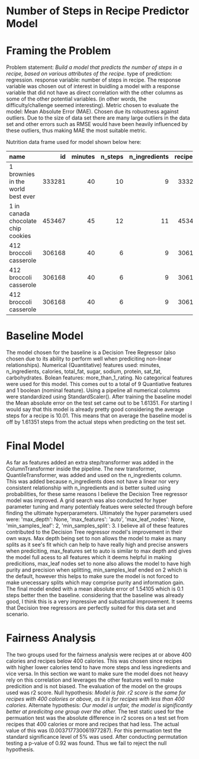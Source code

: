 # **Number of Steps in Recipe Predictor Model**

# **Framing the Problem**
Problem statement: *Build a model that predicts the number of steps in a recipe, based on various attributes of the recipe*. type of prediction: regression. response variable: number of steps in recipe. The response variable was chosen out of interest in buidling a model with a response variable that did not have as direct correlation with the other columns as some of the other potential variables. (in other words, the difficulty/challenge seemed interesting). Metric chosen to evaluate the model: Mean Absolute Error (MAE). Chosen due its robustness against outliers. Due to the size of data set there are many large outliers in the data set and other errors such as RMSE would have been heavily influenced by these outliers, thus making MAE the most suitable metric.

Nutrition data frame used for model shown below here: 

| name                                 |     id |   minutes |   n_steps |   n_ingredients |   recipe_id | more_than_1_rating   |   calories |   total_fat |   sugar |   sodium |   protein |   sat_fat |   carbohydrates | over_400_cal   |
|:-------------------------------------|-------:|----------:|----------:|----------------:|------------:|:---------------------|-----------:|------------:|--------:|---------:|----------:|----------:|----------------:|:---------------|
| 1 brownies in the world    best ever | 333281 |        40 |        10 |               9 |      333281 | False                |      138.4 |          10 |      50 |        3 |         3 |        19 |               6 | False          |
| 1 in canada chocolate chip cookies   | 453467 |        45 |        12 |              11 |      453467 | False                |      595.1 |          46 |     211 |       22 |        13 |        51 |              26 | True           |
| 412 broccoli casserole               | 306168 |        40 |         6 |               9 |      306168 | True                 |      194.8 |          20 |       6 |       32 |        22 |        36 |               3 | False          |
| 412 broccoli casserole               | 306168 |        40 |         6 |               9 |      306168 | True                 |      194.8 |          20 |       6 |       32 |        22 |        36 |               3 | False          |
| 412 broccoli casserole               | 306168 |        40 |         6 |               9 |      306168 | True                 |      194.8 |          20 |       6 |       32 |        22 |        36 |               3 | False          |

# Baseline Model

The model chosen for the baseline is a Decision Tree Regressor (also chosen due to its ability to perform well when prediciting non-linear relationships). Numerical (Quantitative) features used: minutes, n_ingredients, calories, total_fat, sugar, sodium, protein, sat_fat, carbohydrates. Bolean features: more_than_1_rating. No categorical features were used for this model. This comes out to a total of 9 Quantiative features and 1 boolean (nominal feature). Using a pipeline all numerical columns were standardized using StandardScaler(). After training the baseline model the Mean absolute error on the test set came out to be 1.61351. For starting I would say that this model is already pretty good considering the average steps for a recipe is 10.01. This means that on average the baseline model is off by 1.61351 steps from the actual steps when predicting on the test set. 

# Final Model

As far as features added an extra step/transformer was added in the ColumnTransformer inside the pipeline. The new transformer, QuantileTransformer, was added and used on the n_ingredients column. This was added because n_ingredients does not have a linear nor very consistent relationship with n_ingredients and is better suited using probabilities, for these same reasons I believe the Decision Tree regressor model was improved. A grid search was also conducted for hyper parameter tuning and many potentialy featues were selected through before finding the ultimate hyperparameters. Ultimately the hyper parameters used were: 'max_depth': None, 'max_features': 'auto', 'max_leaf_nodes': None, 'min_samples_leaf': 2, 'min_samples_split': 3. I believe all of these features contributed to the Decision Tree regressor model's improvement in their own ways. Max depth being set to non allows the model to make as many splits as it see's fit which can help to have really high and precise answers when prediciting, max_features set to auto is similar to max depth and gives the model full acess to all features which it deems helpful in making predicitions, max_leaf nodes set to none also allows the model to have high purity and precision when splitting, min_samples_leaf ended on 2 which is the default, however this helps to make sure the model is not forced to make unecessary splits which may comprise purity and information gain. The final model ended with a mean absolute error of 1.54105 which is 0.1 steps better then the baseline. considering that the baseline was already good, I think this is a very impressive and substantial improvement. It seems that Decision tree regressors are perfectly suited for this data set and scenario.

# Fairness Analysis

The two groups used for the fairness analysis were recipes at or above 400 calories and recipes below 400 calories. This was chosen since recipes with higher lower calories tend to have more steps and less ingredients and vice versa. In this section we want to make sure the model does not heavy rely on this correlation and leverages the other features well to make predicition and is not biased. The evaluation of the model on the groups used was r2 score. Null hypothesis: *Model is fair. r2 score is the same for recipes with 400 calories or above, as it is for recipes with less than 400 calories.* Alternate hypothesis: *Our model is unfair, the model is significantly better at predicitng one group over the other.* The test static used for the permuation test was the absolute difference in r2 scores on a test set from recipes that 400 calories or more and recipes that had less. The actual value of this was (0.003717730061977287). For this permuation test the standard significance level of 5% was used. After conducting permutation testing a p-value of 0.92 was found. Thus we fail to reject the null hypothesis.
